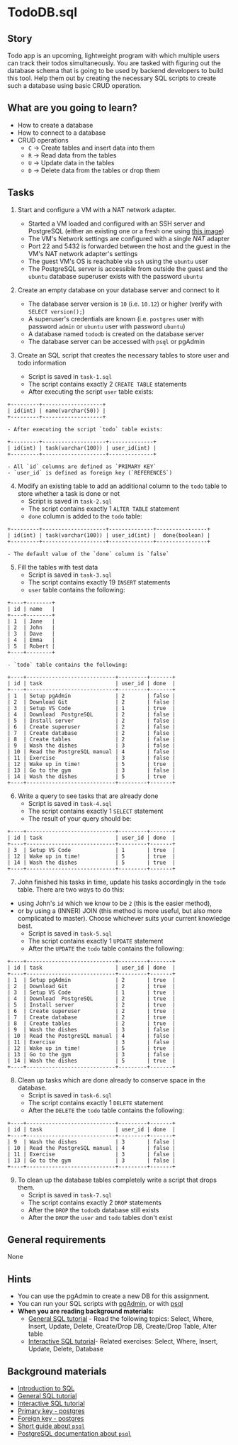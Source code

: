 # TodoDB.sql

## Story

Todo app is an upcoming, lightweight program with which multiple users can track their todos simultaneously.
You are tasked with figuring out the database schema that is going to be used by backend developers to build this tool.
Help them out by creating the necessary SQL scripts to create such a database using basic CRUD operation.

## What are you going to learn?

- How to create a database
- How to connect to a database
- CRUD operations
  - `C` -> Create tables and insert data into them
  - `R` -> Read data from the tables
  - `U` -> Update data in the tables
  - `D` -> Delete data from the tables or drop them

## Tasks

1. Start and configure a VM with a NAT network adapter.
    - Started a VM loaded and configured with an SSH server and PostgreSQL (either an existing one or a fresh one using [this image](https://github.com/CodecoolBase/short-admin-vms/releases/latest/download/ubuntu-18.04-db.ova))
    - The VM's Network settings are configured with a single _NAT_ adapter
    - Port 22 and 5432 is forwarded between the host and the guest in the VM's NAT network adapter's settings
    - The guest VM's OS is reachable via `ssh` using the `ubuntu` user
    - The PostgreSQL server is accessible from outside the guest and the `ubuntu` database superuser exists with the password `ubuntu`

2. Create an empty database on your database server and connect to it
    - The database server version is `10` (i.e. `10.12`) or higher (verify with `SELECT version();`)
    - A superuser's credentials are known (i.e. `postgres` user with password `admin` or `ubuntu` user with password `ubuntu`)
    - A database named `tododb` is created on the database server
    - The database server can be accessed with `psql` or pgAdmin

3. Create an SQL script that creates the necessary tables to store user and todo information
    - Script is saved in `task-1.sql`
    - The script contains exactly 2 `CREATE TABLE` statements
    - After executing the script `user` table exists:
```
+---------+-------------------+
| id(int) | name(varchar(50)) |
+---------+-------------------+
```
    - After executing the script `todo` table exists:
```
+---------+--------------------+--------------+
| id(int) | task(varchar(100)) | user_id(int) |
+---------+--------------------+--------------+
```
    - All `id` columns are defined as `PRIMARY KEY`
    - `user_id` is defined as foreign key (`REFERENCES`)

4. Modify an existing table to add an additional column to the `todo` table to store whether a task is done or not
    - Script is saved in `task-2.sql`
    - The script contains exactly 1 `ALTER TABLE` statement
    - `done` column is added to the `todo` table:
```
+---------+--------------------+--------------+----------------+
| id(int) | task(varchar(100)) | user_id(int) |  done(boolean) |
+---------+--------------------+--------------+----------------+
```
    - The default value of the `done` column is `false`

5. Fill the tables with test data
    - Script is saved in `task-3.sql`
    - The script contains exactly 19 `INSERT` statements
    - `user` table contains the following:
```
+----+--------+
| id | name   |
+----+--------+
| 1  | Jane   |
| 2  | John   |
| 3  | Dave   |
| 4  | Emma   |
| 5  | Robert |
+----+--------+
```
    - `todo` table contains the following:
```
+----+----------------------------+---------+-------+
| id | task                       | user_id | done  |
+----+----------------------------+---------+-------+
| 1  | Setup pgAdmin              | 2       | false |
| 2  | Download Git               | 2       | false |
| 3  | Setup VS Code              | 1       | true  |
| 4  | Download  PostgreSQL       | 2       | false |
| 5  | Install server             | 2       | false |
| 6  | Create superuser           | 2       | false |
| 7  | Create database            | 2       | false |
| 8  | Create tables              | 2       | false |
| 9  | Wash the dishes            | 3       | false |
| 10 | Read the PostgreSQL manual | 4       | false |
| 11 | Exercise                   | 3       | false |
| 12 | Wake up in time!           | 5       | true  |
| 13 | Go to the gym              | 3       | false |
| 14 | Wash the dishes            | 5       | true  |
+----+----------------------------+---------+-------+
```

6. Write a query to see tasks that are already done
    - Script is saved in `task-4.sql`
    - The script contains exactly 1 `SELECT` statement
    - The result of your query should be:
```
+----+----------------------------+---------+-------+
| id | task                       | user_id | done  |
+----+----------------------------+---------+-------+
| 3  | Setup VS Code              | 1       | true  |
| 12 | Wake up in time!           | 5       | true  |
| 14 | Wash the dishes            | 5       | true  |
+----+----------------------------+---------+-------+
```

7. John finished his tasks in time, update his tasks accordingly in the `todo` table. There are two ways to do this:
  - using John's `id` which we know to be `2` (this is the easier method),
  - or by using a (INNER) JOIN (this method is more useful, but also more complicated to master).
Choose whichever suits your current knowledge best.
    - Script is saved in `task-5.sql`
    - The script contains exactly 1 `UPDATE` statement
    - After the `UPDATE` the `todo` table contains the following:
```
+----+----------------------------+---------+-------+
| id | task                       | user_id | done  |
+----+----------------------------+---------+-------+
| 1  | Setup pgAdmin              | 2       | true  |
| 2  | Download Git               | 2       | true  |
| 3  | Setup VS Code              | 1       | true  |
| 4  | Download  PostgreSQL       | 2       | true  |
| 5  | Install server             | 2       | true  |
| 6  | Create superuser           | 2       | true  |
| 7  | Create database            | 2       | true  |
| 8  | Create tables              | 2       | true  |
| 9  | Wash the dishes            | 3       | false |
| 10 | Read the PostgreSQL manual | 4       | false |
| 11 | Exercise                   | 3       | false |
| 12 | Wake up in time!           | 5       | true  |
| 13 | Go to the gym              | 3       | false |
| 14 | Wash the dishes            | 5       | true  |
+----+----------------------------+---------+-------+
```

8. Clean up tasks which are done already to conserve space in the database.
    - Script is saved in `task-6.sql`
    - The script contains exactly 1 `DELETE` statement
    - After the `DELETE` the `todo` table contains the following:
```
+----+----------------------------+---------+-------+
| id | task                       | user_id | done  |
+----+----------------------------+---------+-------+
| 9  | Wash the dishes            | 3       | false |
| 10 | Read the PostgreSQL manual | 4       | false |
| 11 | Exercise                   | 3       | false |
| 13 | Go to the gym              | 3       | false |
+----+----------------------------+---------+-------+
```

9. To clean up the database tables completely write a script that drops them.
    - Script is saved in `task-7.sql`
    - The script contains exactly 2 `DROP` statements
    - After the `DROP` the `tododb` database still exists
    - After the `DROP` the `user` and `todo` tables don't exist

## General requirements

None

## Hints

- You can use the pgAdmin to create a new DB for this assignment.
- You can run your SQL scripts with [pgAdmin](https://www.pgadmin.org/docs/pgadmin4/4.23/query_tool_toolbar.html#file-options), or with [psql](https://kb.objectrocket.com/postgresql/how-to-run-an-sql-file-in-postgres-846)
- **When you are reading background materials:**
  - [General SQL tutorial](https://w3schools.com/sql/default.asp) - Read the following topics: Select, Where, Insert, Update, Delete, Create/Drop DB, Create/Drop Table, Alter table
  - [Interactive SQL tutorial](https://www.w3schools.com/sql/exercise.asp)- Related exercises: Select, Where, Insert, Update, Delete, Database

## Background materials

- <i class="far fa-exclamation"></i> [Introduction to SQL](project/curriculum/materials/tutorials/introduction-to-sql.md)
- <i class="far fa-book-open"></i> [General SQL tutorial](https://w3schools.com/sql/default.asp)
- <i class="far fa-book-open"></i>[Interactive SQL tutorial](https://www.w3schools.com/sql/exercise.asp)
- <i class="far fa-book-open"></i> [Primary key - postgres](https://www.postgresqltutorial.com/postgresql-primary-key/)
- <i class="far fa-book-open"></i> [Foreign key - postgres](https://www.postgresqltutorial.com/postgresql-foreign-key/)
- <i class="far fa-book-open"></i> [Short guide about `psql`](http://postgresguide.com/utilities/psql.html)
- <i class="far fa-book-open"></i> [PostgreSQL documentation about `psql`](https://www.postgresql.org/docs/current/app-psql.html)
